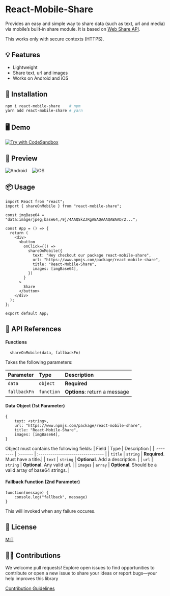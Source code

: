 # React-Mobile-Share

Provides an easy and simple way to share data (such as text, url and media) via mobile’s built-in share module.
It is based on [Web Share API](https://developer.mozilla.org/en-US/docs/Web/API/Navigator/share).

This works only with secure contexts (HTTPS).

## 💡 Features

- Lightweight
- Share text, url and images
- Works on Android and iOS

## 🔧 Installation

```bash
npm i react-mobile-share    # npm
yarn add react-mobile-share # yarn
```

## 🖥️ Demo

[![Try with CodeSandbox](https://img.shields.io/badge/Edit%20with%20CodeSandBox-000000?style=for-the-badge&logo=codesandbox&logoColor=white)](https://codesandbox.io/s/react-mobile-share-example-r11kjs?file=/src/App.js)

## 📱 Preview

![Android](https://raw.githubusercontent.com/encoresky/react-mobile-share/main/sample-android-share.png)&nbsp;&nbsp;&nbsp;
![iOS](https://raw.githubusercontent.com/encoresky/react-mobile-share/main/sample-ios-share.png)

## 📦 Usage

```tsx
import React from "react";
import { shareOnMobile } from "react-mobile-share";

const imgBase64 = "data:image/jpeg;base64,/9j/4AAQSkZJRgABAQAAAQABAAD/2...";

const App = () => {
  return (
    <div>
      <button
        onClick={() =>
          shareOnMobile({
            text: "Hey checkout our package react-mobile-share",
            url: "https://www.npmjs.com/package/react-mobile-share",
            title: "React-Mobile-Share",
            images: [imgBase64],
          })
        }
      >
        Share
      </button>
    </div>
  );
};

export default App;
```

## 👀 API References

#### Functions

```
  shareOnMobile(data, fallbackFn)
```

Takes the following parameters:

| Parameter    | Type       | Description                   |
| :----------- | :--------- | :---------------------------- |
| `data`       | `object`   | **Required**                  |
| `fallbackFn` | `function` | **Options**: return a message |

#### Data Object (1st Parameter)

```
{
    text: <string>,
    url: "https://www.npmjs.com/package/react-mobile-share",
    title: "React-Mobile-Share",
    images: [imgBase64],
}
```

Object must contains the following fields:
| Field | Type | Description |
| :-------- | :------- | :-------------------------------- |
| `title` | `string` | **Required**. Must have a title.|
| `text` | `string` | **Optional**. Add a description. |
| `url` | `string` | **Optional**. Any valid url. |
| `images` | `array` | **Optional**. Should be a valid array of base64 strings. |

#### Fallback Function (2nd Parameter)

```
function(message) {
    console.log("fallback", message)
}
```

This will invoked when any failure occures.

## 📜 License

[MIT](https://github.com/encoresky/react-mobile-share/blob/main/LICENSE)



## 🤝🏼 Contributions

We welcome pull requests! Explore open issues to find opportunities to contribute or open a new issue to share your ideas or report bugs—your help improves this library

[Contribution Guidelines](https://github.com/encoresky/react-mobile-share/blob/main/CONTRIBUTION.md)


